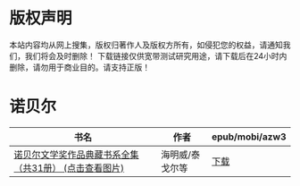 # 版权声明

本站内容均从网上搜集，版权归著作人及版权方所有，如侵犯您的权益，请通知我们，我们将会及时删除！ 下载链接仅供宽带测试研究用途，请下载后在24小时内删除，请勿用于商业目的。请支持正版！

# 诺贝尔

| 书名 | 作者 | epub/mobi/azw3 |
| --- | --- | --- |
| [诺贝尔文学奖作品典藏书系全集（共31册） (点击查看图片)](https://www.dushupai.com/attachment/2024/06/02/6dd295e1aca83fa6.jpg) | 海明威/泰戈尔等 | [下载](https://url89.ctfile.com/f/31084289-1357011121-5976eb?p=8866) |
